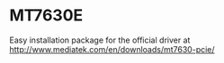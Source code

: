 MT7630E
=======
Easy installation package for the official driver at http://www.mediatek.com/en/downloads/mt7630-pcie/
